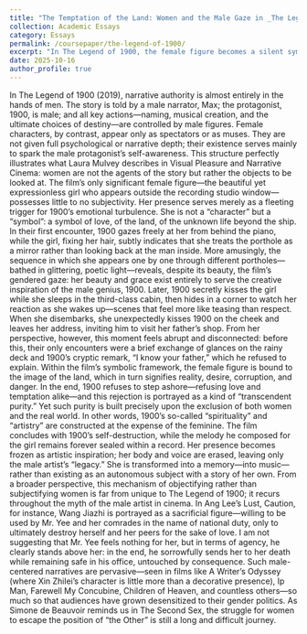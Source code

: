 ```yaml
---
title: "The Temptation of the Land: Women and the Male Gaze in _The Legend of 1900_"
collection: Academic Essays
category: Essays
permalink: /coursepaper/the-legend-of-1900/
excerpt: "In The Legend of 1900, the female figure becomes a silent symbol of temptation and absence, her image shaped entirely through the lens of the male gaze."
date: 2025-10-16
author_profile: true
---
```

In The Legend of 1900 (2019), narrative authority is almost entirely in the hands of men. The story is told by a male narrator, Max; the protagonist, 1900, is male; and all key actions—naming, musical creation, and the ultimate choices of destiny—are controlled by male figures. Female characters, by contrast, appear only as spectators or as muses. They are not given full psychological or narrative depth; their existence serves mainly to spark the male protagonist’s self-awareness. This structure perfectly illustrates what Laura Mulvey describes in Visual Pleasure and Narrative Cinema: women are not the agents of the story but rather the objects to be looked at.
The film’s only significant female figure—the beautiful yet expressionless girl who appears outside the recording studio window—possesses little to no subjectivity. Her presence serves merely as a fleeting trigger for 1900’s emotional turbulence. She is not a “character” but a “symbol”: a symbol of love, of the land, of the unknown life beyond the ship. In their first encounter, 1900 gazes freely at her from behind the piano, while the girl, fixing her hair, subtly indicates that she treats the porthole as a mirror rather than looking back at the man inside. More amusingly, the sequence in which she appears one by one through different portholes—bathed in glittering, poetic light—reveals, despite its beauty, the film’s gendered gaze: her beauty and grace exist entirely to serve the creative inspiration of the male genius, 1900.
Later, 1900 secretly kisses the girl while she sleeps in the third-class cabin, then hides in a corner to watch her reaction as she wakes up—scenes that feel more like teasing than respect. When she disembarks, she unexpectedly kisses 1900 on the cheek and leaves her address, inviting him to visit her father’s shop. From her perspective, however, this moment feels abrupt and disconnected: before this, their only encounters were a brief exchange of glances on the rainy deck and 1900’s cryptic remark, “I know your father,” which he refused to explain.
Within the film’s symbolic framework, the female figure is bound to the image of the land, which in turn signifies reality, desire, corruption, and danger. In the end, 1900 refuses to step ashore—refusing love and temptation alike—and this rejection is portrayed as a kind of “transcendent purity.” Yet such purity is built precisely upon the exclusion of both women and the real world. In other words, 1900’s so-called “spirituality” and “artistry” are constructed at the expense of the feminine.
The film concludes with 1900’s self-destruction, while the melody he composed for the girl remains forever sealed within a record. Her presence becomes frozen as artistic inspiration; her body and voice are erased, leaving only the male artist’s “legacy.” She is transformed into a memory—into music—rather than existing as an autonomous subject with a story of her own.
From a broader perspective, this mechanism of objectifying rather than subjectifying women is far from unique to The Legend of 1900; it recurs throughout the myth of the male artist in cinema. In Ang Lee’s Lust, Caution, for instance, Wang Jiazhi is portrayed as a sacrificial figure—willing to be used by Mr. Yee and her comrades in the name of national duty, only to ultimately destroy herself and her peers for the sake of love. I am not suggesting that Mr. Yee feels nothing for her, but in terms of agency, he clearly stands above her: in the end, he sorrowfully sends her to her death while remaining safe in his office, untouched by consequence.
Such male-centered narratives are pervasive—seen in films like A Writer’s Odyssey (where Xin Zhilei’s character is little more than a decorative presence), Ip Man, Farewell My Concubine, Children of Heaven, and countless others—so much so that audiences have grown desensitized to their gender politics. As Simone de Beauvoir reminds us in The Second Sex, the struggle for women to escape the position of “the Other” is still a long and difficult journey.
